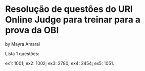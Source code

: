 # Resolução de questões do URI Online Judge para treinar para a prova da OBI
by Mayra Amaral

Lista 1 questões:

ex1: 1001;
ex2: 1002;
ex3: 2780;
ex4: 2454;
ex5: 1051.
